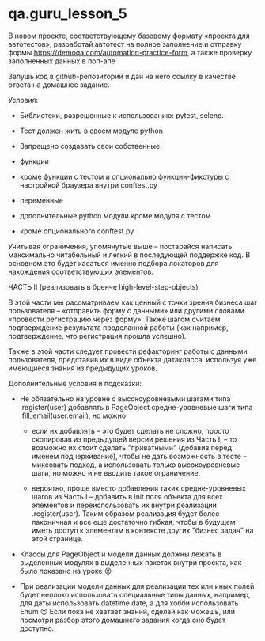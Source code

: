 # qa.guru_lesson_5

В новом проекте, соответствующему базовому формату «проекта для автотестов», разработай автотест на полное заполнение и отправку формы https://demoqa.com/automation-practice-form, а также проверку заполненных данных в поп-апе



Запушь код в github-репозиторий и дай на него ссылку в качестве ответа на домашнее задание.



Условия:

- Библиотеки, разрешенные к использованию: pytest, selene.

- Тест должен жить в своем модуле python 

- Запрещено создавать свои собственные:

- функции

- кроме функции с тестом и опционально функции-фикстуры с настройкой браузера внутри conftest.py

- переменные

- дополнительные python модули кроме модуля с тестом

- кроме опционального conftest.py



Учитывая ограничения, упомянутые выше – постарайся написать максимально читабельный и легкий в последующей поддержке код. В основном это будет касаться именно подбора локаторов для нахождения соответствующих элементов.

ЧАСТЬ II (реализовать в бренче high-level-step-objects)

В этой части мы рассматриваем как ценный c точки зрения бизнеса шаг пользователя – «отправить форму с данными» или другими словами «провести регистрацию через форму». Также шагом считаем подтверждение результата проделанной работы (как например, подтверждение, что регистрация прошла успешно).



Также в этой части следует провести рефакторинг работы с данными пользователя, представив их в виде объекта датакласса, используя уже имеющиеся знания из предыдущих уроков.

Дополнительные условия и подсказки:

* Не обязательно на уровне с высокоуровневыми шагами типа .register(user) добавлять в PageObject средне-уровневые шаги типа .fill_email(user.email), но можно

  * если их добавлять – это будет сделать не сложно, просто скопировав из предыдущей версии решения из Часть I, – то возможно их стоит сделать "приватными" (добавив перед именем подчеркивание), чтобы не дать возможность в тесте – миксовать подход, а использовать только высокоуровневые шаги, но можно и не вводить такое ограничение.

  * вероятно, проще вместо добавления таких средне-уровневых шагов из Часть I – добавить в init поля объекта для всех элементов и переиспользовать их внутри реализации .register(user). Таким образом реализация будет более лаконичная и все еще достаточно гибкая, чтобы в будущем иметь доступ к элементам в контексте других "бизнес задач" на этой странице.

* Классы для PageObject и модели данных должны лежать в выделенных модулях в выделенных пакетах внутри проекта, как было показано на уроке 😉

* При реализации модели данных для реализации тех или иных полей будет неплохо использовать специальные типы данных, например, для даты использовать datetime.date, а для хобби использовать Enum 😉 Если пока не хватает знаний, сделай как можешь, или посмотри разбор этого домашнего задания когда оно будет доступно.
